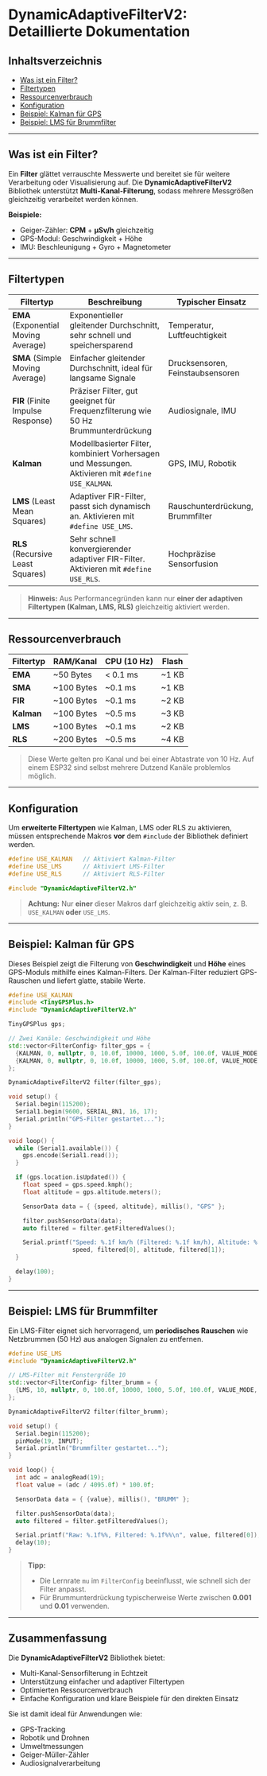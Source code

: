 # DynamicAdaptiveFilterV2: Detaillierte Dokumentation

## Inhaltsverzeichnis

* [Was ist ein Filter?](#was-ist-ein-filter)
* [Filtertypen](#filtertypen)
* [Ressourcenverbrauch](#ressourcenverbrauch)
* [Konfiguration](#konfiguration)
* [Beispiel: Kalman für GPS](#beispiel-kalman-für-gps)
* [Beispiel: LMS für Brummfilter](#beispiel-lms-für-brummfilter)

---

## Was ist ein Filter?

Ein **Filter** glättet verrauschte Messwerte und bereitet sie für weitere Verarbeitung oder Visualisierung auf.
Die **DynamicAdaptiveFilterV2** Bibliothek unterstützt **Multi-Kanal-Filterung**, sodass mehrere Messgrößen gleichzeitig verarbeitet werden können.

**Beispiele:**

* Geiger-Zähler: **CPM** + **µSv/h** gleichzeitig
* GPS-Modul: Geschwindigkeit + Höhe
* IMU: Beschleunigung + Gyro + Magnetometer

---

## Filtertypen

| Filtertyp                            | Beschreibung                                                                                       | Typischer Einsatz                |
| ------------------------------------ | -------------------------------------------------------------------------------------------------- | -------------------------------- |
| **EMA** (Exponential Moving Average) | Exponentieller gleitender Durchschnitt, sehr schnell und speichersparend                           | Temperatur, Luftfeuchtigkeit     |
| **SMA** (Simple Moving Average)      | Einfacher gleitender Durchschnitt, ideal für langsame Signale                                      | Drucksensoren, Feinstaubsensoren |
| **FIR** (Finite Impulse Response)    | Präziser Filter, gut geeignet für Frequenzfilterung wie 50 Hz Brummunterdrückung                   | Audiosignale, IMU                |
| **Kalman**                           | Modellbasierter Filter, kombiniert Vorhersagen und Messungen. Aktivieren mit `#define USE_KALMAN`. | GPS, IMU, Robotik                |
| **LMS** (Least Mean Squares)         | Adaptiver FIR-Filter, passt sich dynamisch an. Aktivieren mit `#define USE_LMS`.                   | Rauschunterdrückung, Brummfilter |
| **RLS** (Recursive Least Squares)    | Sehr schnell konvergierender adaptiver FIR-Filter. Aktivieren mit `#define USE_RLS`.               | Hochpräzise Sensorfusion         |

> **Hinweis:**
> Aus Performancegründen kann nur **einer der adaptiven Filtertypen (Kalman, LMS, RLS)** gleichzeitig aktiviert werden.

---

## Ressourcenverbrauch

| Filtertyp  | RAM/Kanal   | CPU (10 Hz) | Flash  |
| ---------- | ----------- | ----------- | ------ |
| **EMA**    | \~50 Bytes  | < 0.1 ms    | \~1 KB |
| **SMA**    | \~100 Bytes | \~0.1 ms    | \~1 KB |
| **FIR**    | \~100 Bytes | \~0.1 ms    | \~2 KB |
| **Kalman** | \~100 Bytes | \~0.5 ms    | \~3 KB |
| **LMS**    | \~100 Bytes | \~0.1 ms    | \~2 KB |
| **RLS**    | \~200 Bytes | \~0.5 ms    | \~4 KB |

> Diese Werte gelten pro Kanal und bei einer Abtastrate von 10 Hz.
> Auf einem ESP32 sind selbst mehrere Dutzend Kanäle problemlos möglich.

---

## Konfiguration

Um **erweiterte Filtertypen** wie Kalman, LMS oder RLS zu aktivieren, müssen entsprechende Makros **vor** dem `#include` der Bibliothek definiert werden.

```cpp
#define USE_KALMAN   // Aktiviert Kalman-Filter
#define USE_LMS      // Aktiviert LMS-Filter
#define USE_RLS      // Aktiviert RLS-Filter

#include "DynamicAdaptiveFilterV2.h"
```

> **Achtung:**
> Nur **einer** dieser Makros darf gleichzeitig aktiv sein, z. B. `USE_KALMAN` **oder** `USE_LMS`.

---

## Beispiel: Kalman für GPS

Dieses Beispiel zeigt die Filterung von **Geschwindigkeit** und **Höhe** eines GPS-Moduls mithilfe eines Kalman-Filters.
Der Kalman-Filter reduziert GPS-Rauschen und liefert glatte, stabile Werte.

```cpp
#define USE_KALMAN
#include <TinyGPSPlus.h>
#include "DynamicAdaptiveFilterV2.h"

TinyGPSPlus gps;

// Zwei Kanäle: Geschwindigkeit und Höhe
std::vector<FilterConfig> filter_gps = {
  {KALMAN, 0, nullptr, 0, 10.0f, 10000, 1000, 5.0f, 100.0f, VALUE_MODE, 0.01f, 0.1f, 0.0f}, // Geschwindigkeit
  {KALMAN, 0, nullptr, 0, 10.0f, 10000, 1000, 5.0f, 100.0f, VALUE_MODE, 0.01f, 0.1f, 0.0f}  // Höhe
};

DynamicAdaptiveFilterV2 filter(filter_gps);

void setup() {
  Serial.begin(115200);
  Serial1.begin(9600, SERIAL_8N1, 16, 17);
  Serial.println("GPS-Filter gestartet...");
}

void loop() {
  while (Serial1.available()) {
    gps.encode(Serial1.read());
  }

  if (gps.location.isUpdated()) {
    float speed = gps.speed.kmph();
    float altitude = gps.altitude.meters();

    SensorData data = { {speed, altitude}, millis(), "GPS" };

    filter.pushSensorData(data);
    auto filtered = filter.getFilteredValues();

    Serial.printf("Speed: %.1f km/h (Filtered: %.1f km/h), Altitude: %.1f m (Filtered: %.1f m)\n",
                  speed, filtered[0], altitude, filtered[1]);
  }

  delay(100);
}
```

---

## Beispiel: LMS für Brummfilter

Ein LMS-Filter eignet sich hervorragend, um **periodisches Rauschen** wie Netzbrummen (50 Hz) aus analogen Signalen zu entfernen.

```cpp
#define USE_LMS
#include "DynamicAdaptiveFilterV2.h"

// LMS-Filter mit Fenstergröße 10
std::vector<FilterConfig> filter_brumm = {
  {LMS, 10, nullptr, 0, 100.0f, 10000, 1000, 5.0f, 100.0f, VALUE_MODE, 0.01f, 0.0f}
};

DynamicAdaptiveFilterV2 filter(filter_brumm);

void setup() {
  Serial.begin(115200);
  pinMode(19, INPUT);
  Serial.println("Brummfilter gestartet...");
}

void loop() {
  int adc = analogRead(19);
  float value = (adc / 4095.0f) * 100.0f;

  SensorData data = { {value}, millis(), "BRUMM" };

  filter.pushSensorData(data);
  auto filtered = filter.getFilteredValues();

  Serial.printf("Raw: %.1f%%, Filtered: %.1f%%\n", value, filtered[0]);
  delay(10);
}
```

> **Tipp:**
>
> * Die Lernrate `mu` im `FilterConfig` beeinflusst, wie schnell sich der Filter anpasst.
> * Für Brummunterdrückung typischerweise Werte zwischen **0.001** und **0.01** verwenden.

---

## Zusammenfassung

Die **DynamicAdaptiveFilterV2** Bibliothek bietet:

* Multi-Kanal-Sensorfilterung in Echtzeit
* Unterstützung einfacher und adaptiver Filtertypen
* Optimierten Ressourcenverbrauch
* Einfache Konfiguration und klare Beispiele für den direkten Einsatz

Sie ist damit ideal für Anwendungen wie:

* GPS-Tracking
* Robotik und Drohnen
* Umweltmessungen
* Geiger-Müller-Zähler
* Audiosignalverarbeitung

